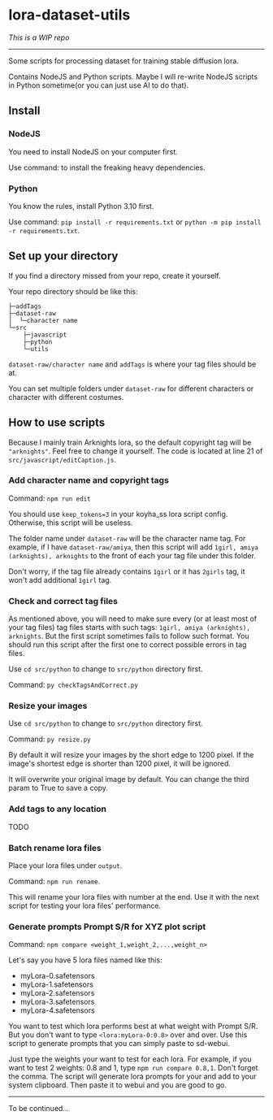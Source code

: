 # lora-dataset-utils

_This is a WIP repo_

---

Some scripts for processing dataset for training stable diffusion lora.

Contains NodeJS and Python scripts. Maybe I will re-write NodeJS scripts in Python sometime(or you
can just use AI to do that).

## Install

### NodeJS
You need to install NodeJS on your computer first.

Use command:  to install the freaking heavy dependencies.

### Python

You know the rules, install Python 3.10 first.

Use command: `pip install -r requirements.txt` or `python -m pip install -r requirements.txt`.

## Set up your directory

If you find a directory missed from your repo, create it yourself.

Your repo directory should be like this:

```
├─addTags
├─dataset-raw
│  └─character name
└─src
    ├─javascript
    ├─python
    └─utils
```

`dataset-raw/character name` and `addTags` is where your tag files should be at.

You can set multiple folders under `dataset-raw` for different characters or character with
different costumes.

## How to use scripts

Because I mainly train Arknights lora, so the default copyright tag will be `"arknights"`. Feel free
to change it yourself. The code is located at line 21 of `src/javascript/editCaption.js`.

### Add character name and copyright tags

Command: `npm run edit`

You should use `keep_tokens=3` in your koyha_ss lora script config. Otherwise, this script will be
useless.

The folder name under `dataset-raw` will be the character name tag. For example, if I have
`dataset-raw/amiya`, then this script will add `1girl, amiya (arknights), arknights` to the front of
each your tag file under this folder.

Don't worry, if the tag file already contains `1girl` or it has `2girls` tag, it won't add
additional `1girl` tag.

### Check and correct tag files

As mentioned above, you will need to make sure every (or at least most of your tag files) tag files
starts with such tags: `1girl, amiya (arknights), arknights`. But the first script sometimes fails
to follow such format. You should run this script after the first one to correct possible errors in
tag files.

Use `cd src/python` to change to `src/python` directory first.

Command: `py checkTagsAndCorrect.py`

### Resize your images

Use `cd src/python` to change to `src/python` directory first.

Command: `py resize.py`

By default it will resize your images by the short edge to 1200 pixel. If the image's shortest edge
is shorter than 1200 pixel, it will be ignored.

It will overwrite your original image by default. You can change the third param to True to save a
copy.

### Add tags to any location

TODO

### Batch rename lora files

Place your lora files under `output`.

Command: `npm run rename`.

This will rename your lora files with number at the end. Use it with the next script for testing
your lora files' performance.

### Generate prompts Prompt S/R for XYZ plot script

Command: `npm compare <weight_1,weight_2,...,weight_n>`

Let's say you have 5 lora files named like this:

- myLora-0.safetensors
- myLora-1.safetensors
- myLora-2.safetensors
- myLora-3.safetensors
- myLora-4.safetensors

You want to test which lora performs best at what weight with Prompt S/R. But you don't want to type
`<lora:myLora-0:0.8>` over and over. Use this script to generate prompts that you can simply paste
to sd-webui.

Just type the weights your want to test for each lora. For example, if you want to test 2 weights:
0.8 and 1, type `npm run compare 0.8,1`. Don't forget the comma. The script will generate lora
prompts for your and add to your system clipboard. Then paste it to webui and you are good to go.

---

To be continued...
